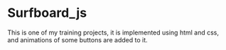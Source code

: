 # Surfboard_js
This is one of my training projects, it is implemented using html and css, and animations of some buttons are added to it.
